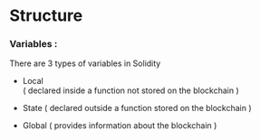 # Structure 

### Variables :

There are 3 types of variables in Solidity

* Local  
( declared inside a function
not stored on the blockchain )

* State 
( declared outside a function
stored on the blockchain )

* Global 
( provides information about the blockchain )
